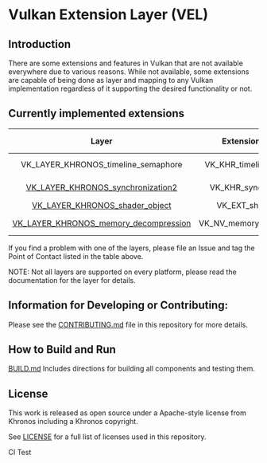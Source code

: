 # Vulkan Extension Layer (VEL)

## Introduction

There are some extensions and features in Vulkan that are not available everywhere due to various reasons. While not available, some extensions are capable of being done as layer and mapping to any Vulkan implementation regardless of it supporting the desired functionality or not.

## Currently implemented extensions

| Layer                               | Extension provided        | Version | File(s)                     | Point of Contact|
|:-----------------------------------:|:-------------------------:|:-------:|:---------------------------:|:--------:|
| VK_LAYER_KHRONOS_timeline_semaphore | VK_KHR_timeline_semaphore | 1       | layers/timeline_semaphore.c | [@llandwerlin-intel](https://github.com/llandwerlin-intel) |
| [VK_LAYER_KHRONOS_synchronization2](docs/synchronization2_layer.md)   | VK_KHR_synchronization2   | 1       | layers/synchronization2.cpp | [@jeremyg-lunarg](https://github.com/jeremyg-lunarg) |
| [VK_LAYER_KHRONOS_shader_object](docs/shader_object_layer.md)      | VK_EXT_shader_object| 1       | layers/shader_object.cpp    | [@daniel-story](https://github.com/daniel-story) |
| [VK_LAYER_KHRONOS_memory_decompression](docs/memory_decompression_layer.md)   | VK_NV_memory_decompression   | 1       | layers/decompression/decompression.cpp | [@vkushwaha-nv](https://github.com/vkushwaha-nv) |

If you find a problem with one of the layers, please file an Issue and tag the Point of Contact listed in the table above.

NOTE: Not all layers are supported on every platform, please read the documentation for the layer for details.

## Information for Developing or Contributing:

Please see the [CONTRIBUTING.md](CONTRIBUTING.md) file in this repository for more details.

## How to Build and Run

[BUILD.md](BUILD.md)
Includes directions for building all components and testing them.

## License
This work is released as open source under a Apache-style license from Khronos including a Khronos copyright.

See [LICENSE](LICENSE) for a full list of licenses used in this repository.

CI Test
